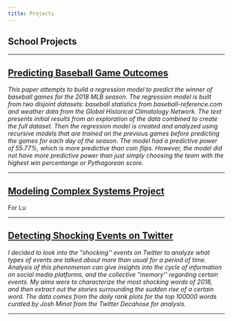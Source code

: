 ```yaml
---
title: Projects
---
```


## School Projects

___

## [Predicting Baseball Game Outcomes](https://brendanwhit.github.io/ds1-final-project/)

_This paper attempts to build a regression model to predict the winner of 
baseball games for the 2018 MLB season.
The regression model is built from two disjoint datasets:
baseball statistics from baseball-reference.com
and weather data from the Global Historical Climatology Network.
The text presents initial results from an exploration of the data combined 
to create the full dataset.
Then the regression model is created and analyzed using recursive models
that are trained on the previous games before predicting the games for 
each day of the season.
The model had a predictive power of 55.77%,
which is more predictive than coin flips.
However,
the model did not have more predictive power than just simply choosing
the team with the highest win percentange or Pythagorean score._

___

## [Modeling Complex Systems Project](http://www.cutenessoverflow.com/wp-content/uploads/2014/02/Little-Cute-Puppy-1600x1200.jpg)

For Lu

___

## [Detecting Shocking Events on Twitter](https://brendanwhit.github.io/pocs-final-project/)

_I decided to look into the "shocking'' events on Twitter to analyze what
types of events are talked about more than usual for a period of time.
Analysis of this phenomenon can give insights into the cycle of information
on social media platforms,
and the collective "memory'' regarding certain events.
My aims were to characterize the most shocking words of 2018,
and then extract out the stories surrounding the sudden rise of a certain word.
The data comes from the daily rank plots for the top 100000 words
curated by Josh Minot from the Twitter Decahose for analysis._

___
